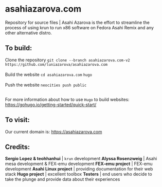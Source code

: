 # asahiazarova.com <br>
Repository for source files | Asahi Azarova is the effort to streamline the process of using krun to run x86 software on Fedora Asahi Remix and any other alternative distro.

## To build:

Clone the repository `git clone --branch asahiazarova.com-v2 https://github.com/luniazarova/asahiazarova.com` <br><br>
Build the website `cd asahiazarova.com` `hugo` <br><br>
Push the website `neocities push public` <br><br>

For more information about how to use `Hugo` to build websites: https://gohugo.io/getting-started/quick-start/

## To visit:
Our current domain is: https://asahiazarova.com

## Credits:

**Sergio Lopez & teohhanhui** | `krun` development
**Alyssa Rosenzweig** | Asahi mesa development & FEX-emu development
**FEX-emu project** | FEX-emu development
**Asahi Linux project** | providing documentation for their web stack
**Hugo project** | excellent toolbox
**Testers** | end users who decide to take the plunge and provide data about their experiences
